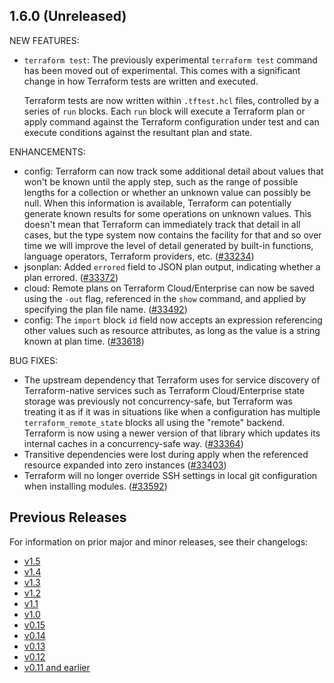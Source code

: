 ## 1.6.0 (Unreleased)

NEW FEATURES:
* `terraform test`: The previously experimental `terraform test` command has been moved out of experimental. This comes with a significant change in how Terraform tests are written and executed.

    Terraform tests are now written within `.tftest.hcl` files, controlled by a series of `run` blocks. Each `run` block will execute a Terraform plan or apply command against the Terraform configuration under test and can execute conditions against the resultant plan and state.

ENHANCEMENTS:
* config: Terraform can now track some additional detail about values that won't be known until the apply step, such as the range of possible lengths for a collection or whether an unknown value can possibly be null. When this information is available, Terraform can potentially generate known results for some operations on unknown values. This doesn't mean that Terraform can immediately track that detail in all cases, but the type system now contains the facility for that and so over time we will improve the level of detail generated by built-in functions, language operators, Terraform providers, etc. ([#33234](https://github.com/hashicorp/terraform/issues/33234))
* jsonplan: Added `errored` field to JSON plan output, indicating whether a plan errored. ([#33372](https://github.com/hashicorp/terraform/issues/33372))
* cloud: Remote plans on Terraform Cloud/Enterprise can now be saved using the `-out` flag, referenced in the `show` command, and applied by specifying the plan file name. ([#33492](https://github.com/hashicorp/terraform/issues/33492))
* config: The `import` block `id` field now accepts an expression referencing other values such as resource attributes, as long as the value is a string known at plan time. ([#33618](https://github.com/hashicorp/terraform/issues/33618))


BUG FIXES:
* The upstream dependency that Terraform uses for service discovery of Terraform-native services such as Terraform Cloud/Enterprise state storage was previously not concurrency-safe, but Terraform was treating it as if it was in situations like when a configuration has multiple `terraform_remote_state` blocks all using the "remote" backend. Terraform is now using a newer version of that library which updates its internal caches in a concurrency-safe way. ([#33364](https://github.com/hashicorp/terraform/issues/33364))
* Transitive dependencies were lost during apply when the referenced resource expanded into zero instances ([#33403](https://github.com/hashicorp/terraform/issues/33403))
* Terraform will no longer override SSH settings in local git configuration when installing modules. ([#33592](https://github.com/hashicorp/terraform/issues/33592))

## Previous Releases

For information on prior major and minor releases, see their changelogs:

* [v1.5](https://github.com/placeholderplaceholderplaceholder/opentf/blob/v1.5/CHANGELOG.md)
* [v1.4](https://github.com/placeholderplaceholderplaceholder/opentf/blob/v1.4/CHANGELOG.md)
* [v1.3](https://github.com/placeholderplaceholderplaceholder/opentf/blob/v1.3/CHANGELOG.md)
* [v1.2](https://github.com/placeholderplaceholderplaceholder/opentf/blob/v1.2/CHANGELOG.md)
* [v1.1](https://github.com/placeholderplaceholderplaceholder/opentf/blob/v1.1/CHANGELOG.md)
* [v1.0](https://github.com/placeholderplaceholderplaceholder/opentf/blob/v1.0/CHANGELOG.md)
* [v0.15](https://github.com/placeholderplaceholderplaceholder/opentf/blob/v0.15/CHANGELOG.md)
* [v0.14](https://github.com/placeholderplaceholderplaceholder/opentf/blob/v0.14/CHANGELOG.md)
* [v0.13](https://github.com/placeholderplaceholderplaceholder/opentf/blob/v0.13/CHANGELOG.md)
* [v0.12](https://github.com/placeholderplaceholderplaceholder/opentf/blob/v0.12/CHANGELOG.md)
* [v0.11 and earlier](https://github.com/placeholderplaceholderplaceholder/opentf/blob/v0.11/CHANGELOG.md)
